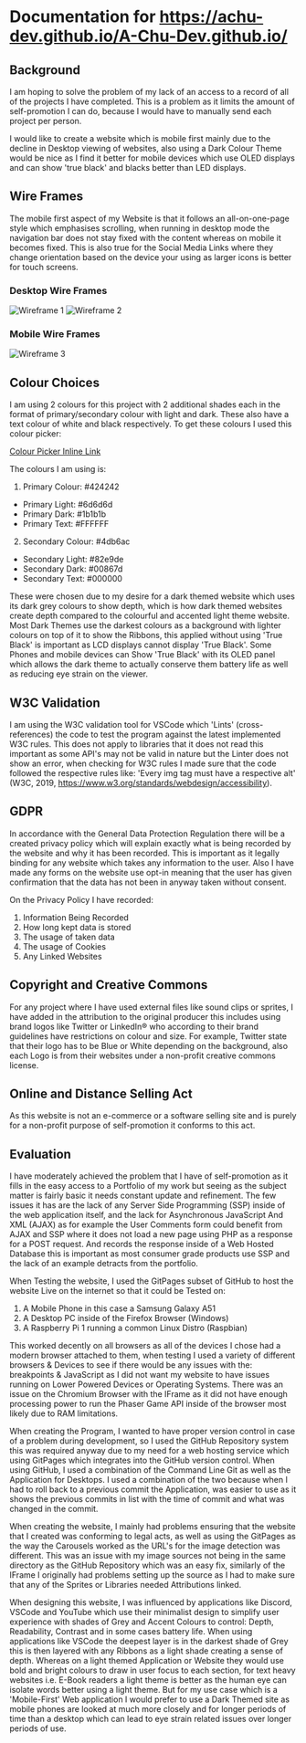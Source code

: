 # Documentation for https://achu-dev.github.io/A-Chu-Dev.github.io/

## Background
I am hoping to solve the problem of my lack of an access to a record of all of the projects I have completed. This is a problem as it limits the amount of self-promotion I can do, because I would have to manually send each project per person.

I would like to create a website which is mobile first mainly due to the decline in Desktop viewing of websites, also using a Dark Colour Theme would be nice as I find it better for mobile devices which use OLED displays and can show 'true black' and blacks better than LED displays.

## Wire Frames
The mobile first aspect of my Website is that it follows an all-on-one-page style which emphasises scrolling, when running in desktop mode the navigation bar does not stay fixed with the content whereas on mobile it becomes fixed.  This is also true for the Social Media Links where they change orientation based on the device your using as larger icons is better for touch screens.
### Desktop Wire Frames
![Wireframe 1](assets/wireframe1.JPG)
![Wireframe 2](assets/wireframe2.JPG)
### Mobile Wire Frames
![Wireframe 3](assets/wireframe3.JPG)

## Colour Choices
I am using 2 colours for this project with 2 additional shades each in the format of primary/secondary colour with light and dark. These also have a text colour of white and black respectively. To get these colours I used this colour picker:

[Colour Picker Inline Link](https://material.io/resources/color/#!/?view.left=0&view.right=0&primary.color=424242&secondary.color=4DB6AC)

The colours I am using is:

1. Primary Colour: #424242  
* Primary Light: #6d6d6d
* Primary Dark: #1b1b1b
* Primary Text: #FFFFFF
2. Secondary Colour: #4db6ac
* Secondary Light: #82e9de
* Secondary Dark: #00867d
* Secondary Text: #000000

These were chosen due to my desire for a dark themed website which uses its dark grey colours to show depth, which is how dark themed websites create depth compared to the colourful and accented light theme website. Most Dark Themes use the darkest colours as a background with lighter colours on top of it to show the Ribbons, this applied without using 'True Black' is important as LCD displays cannot display 'True Black'. Some Phones and mobile devices can Show 'True Black' with its OLED panel which allows the dark theme to actually conserve them battery life as well as reducing eye strain on the viewer.

## W3C Validation
I am using the W3C validation tool for VSCode which 'Lints' (cross-references) the code to test the program against the latest implemented W3C rules. This does not apply to libraries that it does not read this important as some API's may not be valid in nature but the Linter does not show an error, when checking for W3C rules I made sure that the code followed the respective rules like: 'Every img tag must have a respective alt' (W3C, 2019, https://www.w3.org/standards/webdesign/accessibility).

## GDPR
In accordance with the General Data Protection Regulation there will be a created privacy policy which will explain exactly what is being recorded by the website and why it has been recorded. This is important as it legally binding for any website which takes any information to the user. Also I have made any forms on the website use opt-in meaning that the user has given confirmation that the data has not been in anyway taken without consent.

On the Privacy Policy I have recorded:
1. Information Being Recorded
2. How long kept data is stored
3. The usage of taken data
4. The usage of Cookies
5. Any Linked Websites

## Copyright and Creative Commons
For any project where I have used external files like sound clips or sprites, I have added in the attribution to the original producer this includes using brand logos like Twitter or LinkedIn® who according to their brand guidelines have restrictions on colour and size. For example, Twitter state that their logo has to be Blue or White depending on the background, also each Logo is from their websites under a non-profit creative commons license.

## Online and Distance Selling Act
As this website is not an e-commerce or a software selling site and is purely for a non-profit purpose of self-promotion it conforms to this act.

## Evaluation
I have moderately achieved the problem that I have of self-promotion as it fills in the easy access to a Portfolio of my work but seeing as the subject matter is fairly basic it needs constant update and refinement. The few issues it has are the lack of any Server Side Programming (SSP) inside of the web application itself, and the lack for Asynchronous JavaScript And XML (AJAX) as for example the User Comments form could benefit from AJAX and SSP where it does not load a new page using PHP as a response for a POST request. And records the response inside of a Web Hosted Database this is important as most consumer grade products use SSP and the lack of an example detracts from the portfolio.

When Testing the website, I used the GitPages subset of GitHub to host the website Live on the internet so that it could be Tested on:
1. A Mobile Phone in this case a Samsung Galaxy A51
2. A Desktop PC inside of the Firefox Browser (Windows)
3. A Raspberry Pi 1 running a common Linux Distro (Raspbian)

This worked decently on all browsers as all of the devices I chose had a modern browser attached to them, when testing I used a variety of different browsers & Devices to see if there would be any issues with the: breakpoints & JavaScript as I did not want my website to have issues running on Lower Powered Devices or Operating Systems. There was an issue on the Chromium Browser with the IFrame as it did not have enough processing power to run the Phaser Game API inside of the browser most likely due to RAM limitations.

When creating the Program, I wanted to have proper version control in case of a problem during development, so I used the GitHub Repository system this was required anyway due to my need for a web hosting service which using GitPages which integrates into the GitHub version control. When using GitHub, I used a combination of the Command Line Git as well as the Application for Desktops. I used a combination of the two because when I had to roll back to a previous commit the Application, was easier to use as it shows the previous commits in list with the time of commit and what was changed in the commit.

When creating the website, I mainly had problems ensuring that the website that I created was conforming to legal acts, as well as using the GitPages as the way the Carousels worked as the URL's for the image detection was different. This was an issue with my image sources not being in the same directory as the GitHub Repository which was an easy fix, similarly of the IFrame I originally had problems setting up the source as I had to make sure that any of the Sprites or Libraries needed Attributions linked.

When designing this website, I was influenced by applications like Discord, VSCode and YouTube which use their minimalist design to simplify user experience with shades of Grey and Accent Colours to control: Depth, Readability, Contrast and in some cases battery life. When using applications like VSCode the deepest layer is in the darkest shade of Grey this is then layered with any Ribbons as a light shade creating a sense of depth. Whereas on a light themed Application or Website they would use bold and bright colours to draw in user focus to each section, for text heavy websites i.e. E-Book readers a light theme is better as the human eye can isolate words better using a light theme. But for my use case which is a 'Mobile-First' Web application I would prefer to use a Dark Themed site as mobile phones are looked at much more closely and for longer periods of time than a desktop which can lead to eye strain related issues over longer periods of use.

